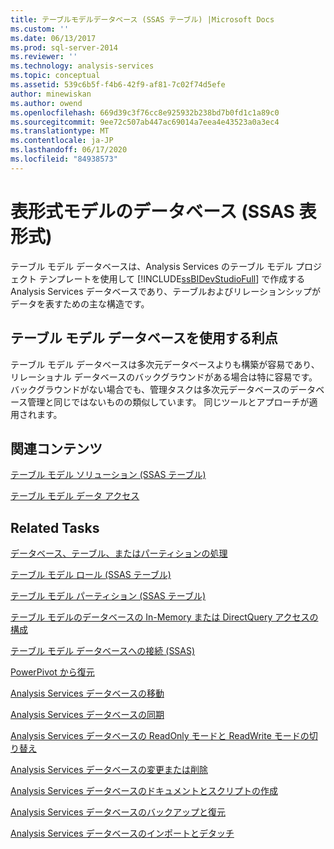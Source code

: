 ```yaml
---
title: テーブルモデルデータベース (SSAS テーブル) |Microsoft Docs
ms.custom: ''
ms.date: 06/13/2017
ms.prod: sql-server-2014
ms.reviewer: ''
ms.technology: analysis-services
ms.topic: conceptual
ms.assetid: 539c6b5f-f4b6-42f9-af81-7c02f74d5efe
author: minewiskan
ms.author: owend
ms.openlocfilehash: 669d39c3f76cc8e925932b238bd7b0fd1c1a89c0
ms.sourcegitcommit: 9ee72c507ab447ac69014a7eea4e43523a0a3ec4
ms.translationtype: MT
ms.contentlocale: ja-JP
ms.lasthandoff: 06/17/2020
ms.locfileid: "84938573"
---
```

# <a name="tabular-model-databases-ssas-tabular"></a>表形式モデルのデータベース (SSAS 表形式)
  テーブル モデル データベースは、Analysis Services のテーブル モデル プロジェクト テンプレートを使用して [!INCLUDE[ssBIDevStudioFull](../../includes/ssbidevstudiofull-md.md)] で作成する Analysis Services データベースであり、テーブルおよびリレーションシップがデータを表すための主な構造です。  
  
## <a name="benefits-of-using-tabular-model-databases"></a>テーブル モデル データベースを使用する利点  
 テーブル モデル データベースは多次元データベースよりも構築が容易であり、リレーショナル データベースのバックグラウンドがある場合は特に容易です。 バックグラウンドがない場合でも、管理タスクは多次元データベースのデータベース管理と同じではないものの類似しています。 同じツールとアプローチが適用されます。  
  
## <a name="related-content"></a>関連コンテンツ  
 [テーブル モデル ソリューション &#40;SSAS テーブル&#41;](../tabular-model-solutions-ssas-tabular.md)  
  
 [テーブル モデル データ アクセス](tabular-model-data-access.md)  
  
## <a name="related-tasks"></a>Related Tasks  
 [データベース、テーブル、またはパーティションの処理](process-database-table-or-partition-analysis-services.md)  
  
 [テーブル モデル ロール (SSAS テーブル)](tabular-model-roles-ssas-tabular.md)  
  
 [テーブル モデル パーティション (SSAS テーブル)](tabular-model-partitions-ssas-tabular.md)  
  
 [テーブル モデルのデータベースの In-Memory または DirectQuery アクセスの構成](enable-directquery-mode-in-ssms.md)  
  
 [テーブル モデル データベースへの接続 &#40;SSAS&#41;](connect-to-a-tabular-model-database-ssas.md)  
  
 [PowerPivot から復元](restore-from-power-pivot.md)  
  
 [Analysis Services データベースの移動](../multidimensional-models/move-an-analysis-services-database.md)  
  
 [Analysis Services データベースの同期](../multidimensional-models/synchronize-analysis-services-databases.md)  
  
 [Analysis Services データベースの ReadOnly モードと ReadWrite モードの切り替え](../multidimensional-models/switch-an-analysis-services-database-between-readonly-and-readwrite-modes.md)  
  
 [Analysis Services データベースの変更または削除](../multidimensional-models/modify-or-delete-an-analysis-services-database.md)  
  
 [Analysis Services データベースのドキュメントとスクリプトの作成](../multidimensional-models/document-and-script-an-analysis-services-database.md)  
  
 [Analysis Services データベースのバックアップと復元](../multidimensional-models/backup-and-restore-of-analysis-services-databases.md)  
  
 [Analysis Services データベースのインポートとデタッチ](../multidimensional-models/attach-and-detach-analysis-services-databases.md)  
  
  
